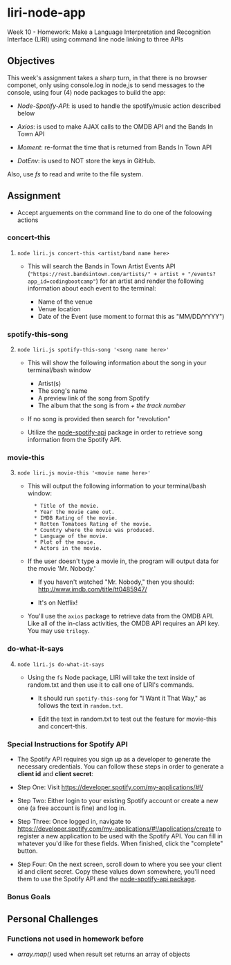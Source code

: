 # liri-node-app
Week 10 - Homework: Make a Language Interpretation and Recognition Interface (LIRI) using command line node linking to three APIs 

## Objectives

This week's assignment takes a sharp turn, in that there is no browser componet, only using console.log in node,js to send messages to the console, using four (4) node packages to build the app:

* _Node-Spotify-API_: is used to handle the spotify/music action described below

* _Axios_: is used to make AJAX calls to the OMDB API and the Bands In Town API

* _Moment_: re-format the time that is returned from Bands In Town API 

* _DotEnv_: is used to NOT store the keys in GitHub.

Also, use _fs_ to read and write to the file system.


## Assignment
 
* Accept arguements on the command line to do one of the foloowing actions

### concert-this 
1. `node liri.js concert-this <artist/band name here>`

   * This will search the Bands in Town Artist Events API (`"https://rest.bandsintown.com/artists/" + artist + "/events?app_id=codingbootcamp"`) for an artist and render the following information about each event to the terminal:

     * Name of the venue
     * Venue location
     * Date of the Event (use moment to format this as "MM/DD/YYYY")

### spotify-this-song
2. `node liri.js spotify-this-song '<song name here>'`

   * This will show the following information about the song in your terminal/bash window

     * Artist(s)
     * The song's name
     * A preview link of the song from Spotify
     * The album that the song is from _+ the track number_

   * If no song is provided then search for "revolution" 

   * Utilize the [node-spotify-api](https://www.npmjs.com/package/node-spotify-api) package in order to retrieve song information from the Spotify API.


### movie-this
3. `node liri.js movie-this '<movie name here>'`

   * This will output the following information to your terminal/bash window:

     ```
       * Title of the movie.
       * Year the movie came out.
       * IMDB Rating of the movie.
       * Rotten Tomatoes Rating of the movie.
       * Country where the movie was produced.
       * Language of the movie.
       * Plot of the movie.
       * Actors in the movie.
     ```

   * If the user doesn't type a movie in, the program will output data for the movie 'Mr. Nobody.'

     * If you haven't watched "Mr. Nobody," then you should: <http://www.imdb.com/title/tt0485947/>

     * It's on Netflix!

   * You'll use the `axios` package to retrieve data from the OMDB API. Like all of the in-class activities, the OMDB API requires an API key. You may use `trilogy`.

### do-what-it-says
4. `node liri.js do-what-it-says`

   * Using the `fs` Node package, LIRI will take the text inside of random.txt and then use it to call one of LIRI's commands.

     * It should run `spotify-this-song` for "I Want it That Way," as follows the text in `random.txt`.

     * Edit the text in random.txt to test out the feature for movie-this and concert-this.

### Special Instructions for Spotify API 

   * The Spotify API requires you sign up as a developer to generate the necessary credentials. You can follow these steps in order to generate a **client id** and **client secret**:

   * Step One: Visit <https://developer.spotify.com/my-applications/#!/>

   * Step Two: Either login to your existing Spotify account or create a new one (a free account is fine) and log in.

   * Step Three: Once logged in, navigate to <https://developer.spotify.com/my-applications/#!/applications/create> to register a new application to be used with the Spotify API. You can fill in whatever you'd like for these fields. When finished, click the "complete" button.

   * Step Four: On the next screen, scroll down to where you see your client id and client secret. Copy these values down somewhere, you'll need them to use the Spotify API and the [node-spotify-api package](https://www.npmjs.com/package/node-spotify-api).

### Bonus Goals

## Personal Challenges

### Functions not used in homework before

* _array.map()_ used when result set returns an array of objects